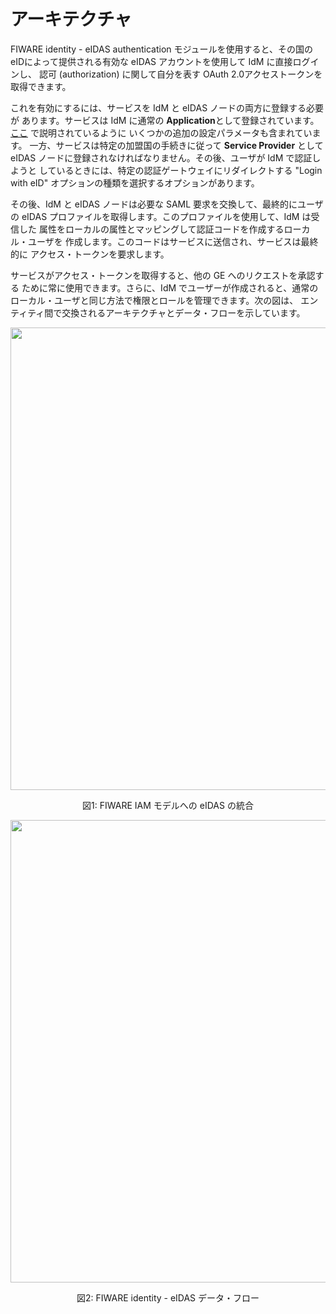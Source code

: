 # アーキテクチャ

FIWARE identity - eIDAS authentication モジュールを使用すると、その国の
eIDによって提供される有効な eIDAS アカウントを使用して IdM に直接ログインし、
認可 (authorization) に関して自分を表す OAuth 2.0アクセストークンを
取得できます。

これを有効にするには、サービスを IdM と eIDAS ノードの両方に登録する必要が
あります。サービスは IdM に通常の **Application**として登録されています。
[ここ](../eidas/register_service_provider.md) で説明されているように
いくつかの追加の設定パラメータも含まれています。
一方、サービスは特定の加盟国の手続きに従って **Service Provider** として
eIDAS ノードに登録されなければなりません。その後、ユーザが IdM で認証しようと
しているときには、特定の認証ゲートウェイにリダイレクトする "Login with eID"
オプションの種類を選択するオプションがあります。

その後、IdM と eIDAS ノードは必要な SAML 要求を交換して、最終的にユーザの
eIDAS プロファイルを取得します。このプロファイルを使用して、IdM は受信した
属性をローカルの属性とマッピングして認証コードを作成するローカル・ユーザを
作成します。このコードはサービスに送信され、サービスは最終的に
アクセス・トークンを要求します。

サービスがアクセス・トークンを取得すると、他の GE へのリクエストを承認する
ために常に使用できます。さらに、IdM でユーザーが作成されると、通常の
ローカル・ユーザと同じ方法で権限とロールを管理できます。次の図は、
エンティティ間で交換されるアーキテクチャとデータ・フローを示しています。

<p align="center"><img src="https://raw.githubusercontent.com/ging/fiware-idm/master/doc/resources/eidas_arch.png" width="740" align="center"></p>
<p align="center">図1: FIWARE IAM モデルへの eIDAS の統合</p>

<p align="center"><img src="https://raw.githubusercontent.com/ging/fiware-idm/master/doc/resources/eidas_flow.png" width="740" align="center"></p>
<p align="center">図2: FIWARE identity - eIDAS データ・フロー</p>
